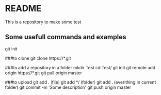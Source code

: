 # README

This is a repository to make some test

## Some usefull commands and examples

git init

###to clone
git clone https://*.git

###to add a repository in a folder
mkdir Test
cd Test/
git init
git remote add origin https://*.git
git pull origin master

###to upload 
git add *.* (file)
git add */  (folder)
git add .   (everithing in current folder)
git commit -m 'Some description'
git push origin master 


